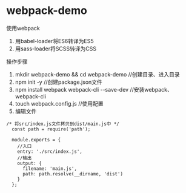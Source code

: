 # webpack-demo

使用webpack
1. 用babel-loader将ES6转译为ES5
2. 用sass-loader将SCSS转译为CSS


操作步骤
1. mkdir webpack-demo && cd webpack-demo //创建目录、进入目录
2. npm init -y  //创建package.json文件
3. npm install webpack webpack-cli --save-dev  //安装webpack、webpack-cli
4. touch webpack.config.js //使用配置
5. 编辑文件
```
/* 将src/index.js文件拷贝到dist/main.js中 */
  const path = require('path');

  module.exports = {
    //入口
    entry: './src/index.js',
    //输出
    output: {
      filename: 'main.js',
      path: path.resolve(__dirname, 'dist')
    }
  };
```


